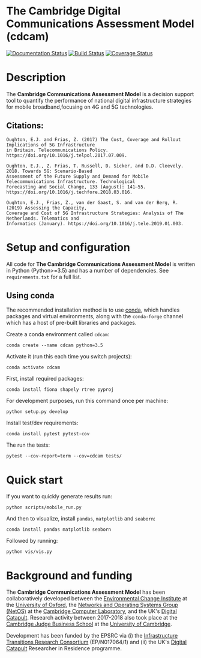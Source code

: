 The Cambridge Digital Communications Assessment Model (cdcam)
=============================================

[![Documentation Status](https://img.shields.io/badge/docs-latest-brightgreen.svg)](http://ccam.readthedocs.io/en/latest/?badge=latest)
[![Build Status](https://travis-ci.org/nismod/digital_comms.svg?branch=master)](https://travis-ci.org/nismod/digital_comms)
[![Coverage Status](https://coveralls.io/repos/github/nismod/digital_comms/badge.svg?branch=master)](https://coveralls.io/github/nismod/digital_comms?branch=master)

Description
===========
The **Cambridge Communications Assessment Model** is a decision support tool to quantify the performance of national digital infrastructure strategies for mobile broadband,focusing on 4G and 5G technologies.

## Citations:
```
Oughton, E.J. and Frias, Z. (2017) The Cost, Coverage and Rollout Implications of 5G Infrastructure
in Britain. Telecommunications Policy. https://doi.org/10.1016/j.telpol.2017.07.009.

Oughton, E.J., Z. Frias, T. Russell, D. Sicker, and D.D. Cleevely. 2018. Towards 5G: Scenario-Based
Assessment of the Future Supply and Demand for Mobile Telecommunications Infrastructure. Technological
Forecasting and Social Change, 133 (August): 141–55. https://doi.org/10.1016/j.techfore.2018.03.016.

Oughton, E.J., Frias, Z., van der Gaast, S. and van der Berg, R. (2019) Assessing the Capacity,
Coverage and Cost of 5G Infrastructure Strategies: Analysis of The Netherlands. Telematics and
Informatics (January). https://doi.org/10.1016/j.tele.2019.01.003.
```

Setup and configuration
=======================

All code for **The Cambridge Communications Assessment Model** is written in
Python (Python>=3.5) and has a number of dependencies.
See `requirements.txt` for a full list.

Using conda
-----------

The recommended installation method is to use [conda](http://conda.pydata.org/miniconda.html),
which handles packages and virtual environments,
along with the `conda-forge` channel which has a host of pre-built libraries and packages.

Create a conda environment called `cdcam`:

    conda create --name cdcam python=3.5

Activate it (run this each time you switch projects):

    conda activate cdcam

First, install required packages:

    conda install fiona shapely rtree pyproj

For development purposes, run this command once per machine:

    python setup.py develop

Install test/dev requirements:

    conda install pytest pytest-cov

The run the tests:

    pytest --cov-report=term --cov=cdcam tests/


Quick start
===========

If you want to quickly generate results run:

    python scripts/mobile_run.py

And then to visualize, install `pandas`, `matplotlib` and `seaborn`:

    conda install pandas matplotlib seaborn

Followed by running:

    python vis/vis.py


Background and funding
==========================

The **Cambridge Communications Assessment Model** has been collaboratively developed between the [Environmental Change Institute](http://www.eci.ox.ac.uk/) at the [University of Oxford](https://www.ox.ac.uk/), the [Networks and Operating Systems Group (NetOS)](http://www.cl.cam.ac.uk/research/srg/netos) at the [Cambridge Computer Laboratory](http://www.cl.cam.ac.uk),  and the UK's [Digital Catapult](http://www.digtalcatapult.org.uk). Research activity between 2017-2018 also took place at the [Cambridge Judge Business School](http://www.jbs.cam.ac.uk/home/) at the [University of Cambridge](http://www.cam.ac.uk/).

Development has been funded by the EPSRC via (i) the [Infrastructure Transitions Research Consortium](http://www.itrc.org.uk/) (EP/N017064/1) and (ii) the UK's [Digital Catapult](http://www.digicatapult.org.uk) Researcher in Residence programme.
